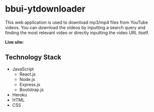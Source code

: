 bbui-ytdownloader
========================

This web application is used to download mp3/mp4 files from YouTube videos. You can download the videos by inputting a search query and finding the most relevant video or directly inputting the video URL itself.

**Live site:** 


Technology Stack
----------------

- JavaScript
    * React.js
    * Node.js
    * Express.js
    * Bootstrap.js
- Heroku
- HTML
- CSS

